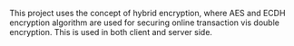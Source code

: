 This project uses the concept of hybrid encryption, where AES and ECDH encryption algorithm are used for securing online transaction vis double encryption. This is used in both client and server side.
